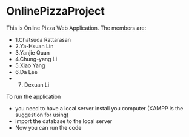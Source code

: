 # OnlinePizzaProject
This is Online Pizza Web Application.
The members are:

- 1.Chatsuda Rattarasan
- 2.Ya-Hsuan Lin
- 3.Yanjie Quan
- 4.Chung-yang Li
- 5.Xiao Yang  
- 6.Da Lee
- 7. Dexuan Li

To run the application
- you need to have a local server install you computer (XAMPP is the suggestion for using)
- import the database to the local server
- Now you can run the code
